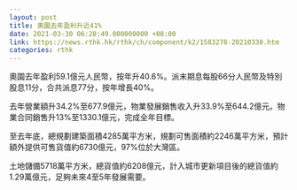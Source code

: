 ```yaml
---
layout: post
title: 奧園去年盈利升近41%
date: 2021-03-30 06:28:49.000000000 +08:00
link: https://news.rthk.hk/rthk/ch/component/k2/1583278-20210330.htm
categories: rthk
---
```


奧園去年盈利59.1億元人民幣，按年升40.6%。派末期息每股66分人民幣及特別股息11分，合共派息77分，按年增長40%。

去年營業額升34.2%至677.9億元，物業發展銷售收入升33.9%至644.2億元。物業合同銷售升13%至1330.1億元，完成全年目標。

至去年底，總規劃建築面積4285萬平方米，規劃可售面積約2246萬平方米，預計額外提供可售貨值約6730億元，97%位於大灣區。

土地儲備5718萬平方米，總貨值約6208億元，計入城市更新項目後的總貨值約1.29萬億元，足夠未來4至5年發展需要。
